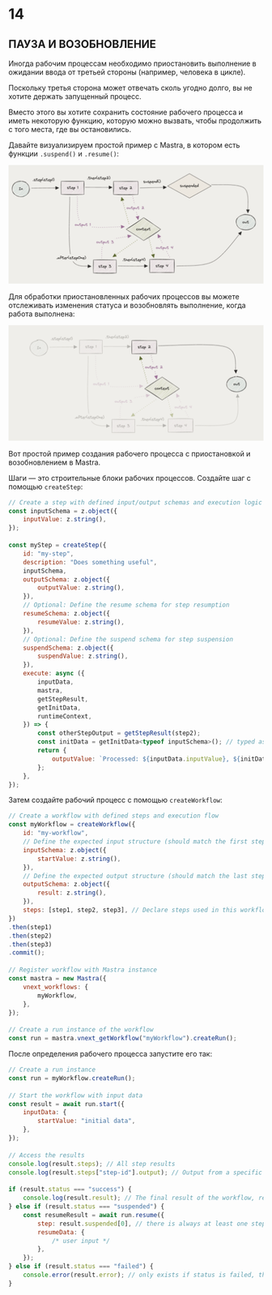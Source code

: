 # 14
## ПАУЗА И ВОЗОБНОВЛЕНИЕ

Иногда рабочим процессам необходимо приостановить выполнение в ожидании ввода от третьей стороны (например, человека в цикле).

Поскольку третья сторона может отвечать сколь угодно долго, вы не хотите держать запущенный процесс.

Вместо этого вы хотите сохранить состояние рабочего процесса и иметь некоторую функцию, которую можно вызвать, чтобы продолжить с того места, где вы остановились.

Давайте визуализируем простой пример с Mastra, в котором есть функции `.suspend()` и `.resume()`:

![suspend](./images/suspend.png)

Для обработки приостановленных рабочих процессов вы можете отслеживать изменения статуса и возобновлять выполнение, когда работа выполнена:

![resume](./images/resume.png)

Вот простой пример создания рабочего процесса с приостановкой и возобновлением в Mastra.

Шаги — это строительные блоки рабочих процессов.
Создайте шаг с помощью `createStep`:

```javascript
// Create a step with defined input/output schemas and execution logic
const inputSchema = z.object({
    inputValue: z.string(),
});

const myStep = createStep({
    id: "my-step",
    description: "Does something useful",
    inputSchema,
    outputSchema: z.object({
        outputValue: z.string(),
    }),
    // Optional: Define the resume schema for step resumption
    resumeSchema: z.object({
        resumeValue: z.string(),
    }),
    // Optional: Define the suspend schema for step suspension
    suspendSchema: z.object({
        suspendValue: z.string(),
    }),
    execute: async ({
        inputData,
        mastra,
        getStepResult,
        getInitData,
        runtimeContext,
    }) => {
        const otherStepOutput = getStepResult(step2);
        const initData = getInitData<typeof inputSchema>(); // typed as the input schema variable (zod schema)
        return {
            outputValue: `Processed: ${inputData.inputValue}, ${initData.startValue}, {runtimeContextValue: ${runtimeContext.get("runtimeContextValue")}`,
        };
    },
});
```

Затем создайте рабочий процесс с помощью `createWorkflow`:

```javascript
// Create a workflow with defined steps and execution flow
const myWorkflow = createWorkflow({
    id: "my-workflow",
    // Define the expected input structure (should match the first step's inputSchema)
    inputSchema: z.object({
        startValue: z.string(),
    }),
    // Define the expected output structure (should match the last step's outputSchema)
    outputSchema: z.object({
        result: z.string(),
    }),
    steps: [step1, step2, step3], // Declare steps used in this workflow
})
.then(step1)
.then(step2)
.then(step3)
.commit();
    
// Register workflow with Mastra instance
const mastra = new Mastra({
    vnext_workflows: {
        myWorkflow,
    },
});

// Create a run instance of the workflow
const run = mastra.vnext_getWorkflow("myWorkflow").createRun();
```

После определения рабочего процесса запустите его так:

```javascript
// Create a run instance
const run = myWorkflow.createRun();

// Start the workflow with input data
const result = await run.start({
    inputData: {
        startValue: "initial data",
    },
});

// Access the results
console.log(result.steps); // All step results
console.log(result.steps["step-id"].output); // Output from a specific step

if (result.status === "success") {
    console.log(result.result); // The final result of the workflow, result of the last step (or '.map()' output, if used as last step)
} else if (result.status === "suspended") {
    const resumeResult = await run.resume({
        step: result.suspended[0], // there is always at least one step id in the suspended array, in this case we resume the first suspended execution path
        resumeData: {
            /* user input */
        },
    });
} else if (result.status === "failed") {
    console.error(result.error); // only exists if status is failed, this is an instance of Error
}
```